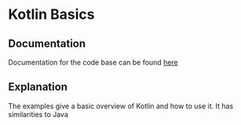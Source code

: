 # Kotlin Basics

## Documentation 
Documentation for the code base can be found <a href="https://www.youtube.com/watch?v=F9UC9DY-vIU">here</a>

## Explanation
The examples give a basic overview of Kotlin and how to use it. It has similarities to Java